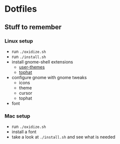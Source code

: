 # Dotfiles

## Stuff to remember

### Linux setup

- run `./oxidize.sh`
- run `./install.sh`
- install gnome-shell extensions
  - [user-themes](https://extensions.gnome.org/extension/19/user-themes/)
  - [tophat](https://extensions.gnome.org/extension/5219/tophat/)
- configure gnome with gnome tweaks
  - icons
  - theme
  - cursor
  - tophat
- font

### Mac setup

- run `./oxidize.sh`
- install a font
- take a look at `./install.sh` and see what is needed


